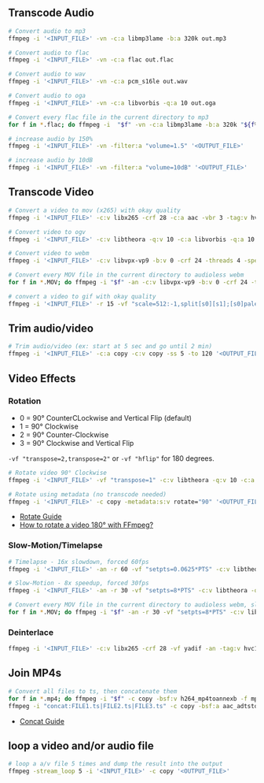 ## Transcode Audio
```bash
# Convert audio to mp3
ffmpeg -i '<INPUT_FILE>' -vn -c:a libmp3lame -b:a 320k out.mp3

# Convert audio to flac
ffmpeg -i '<INPUT_FILE>' -vn -c:a flac out.flac

# Convert audio to wav
ffmpeg -i '<INPUT_FILE>' -vn -c:a pcm_s16le out.wav

# Convert audio to oga
ffmpeg -i '<INPUT_FILE>' -vn -c:a libvorbis -q:a 10 out.oga

# Convert every flac file in the current directory to mp3
for f in *.flac; do ffmpeg -i  "$f" -vn -c:a libmp3lame -b:a 320k "${f%.flac}.mp3"; done;

# increase audio by 150%
ffmpeg -i '<INPUT_FILE>' -vn -filter:a "volume=1.5" '<OUTPUT_FILE>'

# increase audio by 10dB
ffmpeg -i '<INPUT_FILE>' -vn -filter:a "volume=10dB" '<OUTPUT_FILE>'

```


## Transcode Video
```bash
# Convert a video to mov (x265) with okay quality
ffmpeg -i '<INPUT_FILE>' -c:v libx265 -crf 28 -c:a aac -vbr 3 -tag:v hvc1 out.mov

# Convert video to ogv
ffmpeg -i '<INPUT_FILE>' -c:v libtheora -q:v 10 -c:a libvorbis -q:a 10 out.ogv

# Convert video to webm
ffmpeg -i '<INPUT_FILE>' -c:v libvpx-vp9 -b:v 0 -crf 24 -threads 4 -speed 0 -c:a libvorbis -q:a 8 -f webm out.webm

# Convert every MOV file in the current directory to audioless webm
for f in *.MOV; do ffmpeg -i "$f" -an -c:v libvpx-vp9 -b:v 0 -crf 24 -threads 4 -speed 0 -f webm "${f%.MOV}.webm"; done;

# convert a video to gif with okay quality
ffmpeg -i '<INPUT_FILE>' -r 15 -vf "scale=512:-1,split[s0][s1];[s0]palettegen[p];[s1][p]paletteuse" '<OUTPUT_FILE>'
```


## Trim audio/video
```bash
# Trim audio/video (ex: start at 5 sec and go until 2 min)
ffmpeg -i '<INPUT_FILE>' -c:a copy -c:v copy -ss 5 -to 120 '<OUTPUT_FILE>'
```


## Video Effects
### Rotation
* 0 = 90° CounterCLockwise and Vertical Flip (default)
* 1 = 90° Clockwise
* 2 = 90° Counter-Clockwise
* 3 = 90° Clockwise and Vertical Flip

`-vf "transpose=2,transpose=2"` or `-vf "hflip"` for 180 degrees.

```bash
# Rotate video 90° Clockwise
ffmpeg -i '<INPUT_FILE>' -vf "transpose=1" -c:v libtheora -q:v 10 -c:a libvorbis -q:a 10 '<OUTPUT_FILE>'

# Rotate using metadata (no transcode needed)
ffmpeg -i '<INPUT_FILE>' -c copy -metadata:s:v rotate="90" '<OUTPUT_FILE>'
```
* [Rotate Guide](https://stackoverflow.com/a/9570992/5987787)
* [How to rotate a video 180° with FFmpeg?](https://superuser.com/questions/578321/how-to-rotate-a-video-180-with-ffmpeg)

### Slow-Motion/Timelapse
```bash
# Timelapse - 16x slowdown, forced 60fps
ffmpeg -i '<INPUT_FILE>' -an -r 60 -vf "setpts=0.0625*PTS" -c:v libtheora -q:v 10 out.ogv

# Slow-Motion - 8x speedup, forced 30fps
ffmpeg -i '<INPUT_FILE>' -an -r 30 -vf "setpts=8*PTS" -c:v libtheora -q:v 10 out.ogv

# Convert every MOV file in the current directory to audioless webm, slowed down 8x
for f in *.MOV; do ffmpeg -i "$f" -an -r 30 -vf "setpts=8*PTS" -c:v libvpx-vp9 -b:v 0 -crf 24 -threads 4 -speed 0 -f webm "${f%.MOV}.webm"; done;
```

### Deinterlace
```bash
ffmpeg -i '<INPUT_FILE>' -c:v libx265 -crf 28 -vf yadif -an -tag:v hvc1 out.mov
```


## Join MP4s
```bash
# Convert all files to ts, then concatenate them
for f in *.mp4; do ffmpeg -i "$f" -c copy -bsf:v h264_mp4toannexb -f mpegts "${f%.mp4}.ts"; done;
ffmpeg -i "concat:FILE1.ts|FILE2.ts|FILE3.ts" -c copy -bsf:a aac_adtstoasc '<OUTPUT_FILE>'
```

* [Concat Guide](https://trac.ffmpeg.org/wiki/Concatenate#protocol)

## loop a video and/or audio file
```bash
# loop a a/v file 5 times and dump the result into the output
ffmpeg -stream_loop 5 -i '<INPUT_FILE>' -c copy '<OUTPUT_FILE>'
```